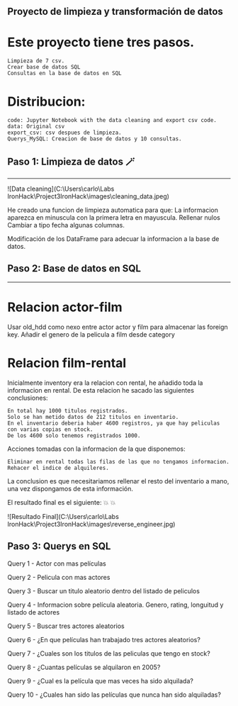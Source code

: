 ## Proyecto de limpieza y transformación de datos

# Este proyecto tiene tres pasos.
    
    Limpieza de 7 csv.
    Crear base de datos SQL
    Consultas en la base de datos en SQL

# Distribucion:
    
    code: Jupyter Notebook with the data cleaning and export csv code.
    data: Original csv
    export_csv: csv despues de limpieza.
    Querys_MySQL: Creacion de base de datos y 10 consultas.

## Paso 1: Limpieza de datos :magic_wand:


---


![Data cleaning](C:\Users\carlo\Labs IronHack\Project3IronHack\images\cleaning_data.jpeg)

He creado una funcion de limpieza automatica para que:
    La informacion aparezca en minuscula con la primera letra en mayuscula.
    Rellenar nulos
    Cambiar a tipo fecha algunas columnas.

Modificación de los DataFrame para adecuar la informacion a la base de datos.

## Paso 2: Base de datos en SQL


---

# Relacion actor-film

Usar old_hdd como nexo entre actor actor y film para almacenar las foreign key.
Añadir el genero de la pelicula a film desde category

# Relacion film-rental

Inicialmente inventory era la relacion con rental, he añadido toda la informacion en rental.
De esta relacion he sacado las siguientes conclusiones:

    En total hay 1000 titulos registrados.
    Solo se han metido datos de 212 titulos en inventario.
    En el inventario deberia haber 4600 registros, ya que hay peliculas con varias copias en stock.
    De los 4600 solo tenemos registrados 1000.

Acciones tomadas con la informacion de la que disponemos:

    Eliminar en rental todas las filas de las que no tengamos informacion.
    Rehacer el indice de alquileres.

La conclusion es que necesitariamos rellenar el resto del inventario a mano, una vez dispongamos de esta información.

El resultado final es el siguiente: :boom: :boom:

![Resultado Final](C:\Users\carlo\Labs IronHack\Project3IronHack\images\reverse_engineer.jpg)



## Paso 3: Querys en SQL

Query 1 - Actor con mas películas

Query 2 - Pelicula con mas actores

Query 3 - Buscar un titulo aleatorio dentro del listado de peliculos

Query 4 - Informacion sobre película aleatoria. Genero, rating, longuitud y listado de actores

Query 5 - Buscar tres actores aleatorios

Query 6 - ¿En que películas han trabajado tres actores aleatorios?

Query 7 - ¿Cuales son los titulos de las peliculas que tengo en stock?

Query 8 - ¿Cuantas películas se alquilaron en 2005?

Query 9 - ¿Cual es la película que mas veces ha sido alquilada?

Query 10 - ¿Cuales han sido las películas que nunca han sido alquiladas?
